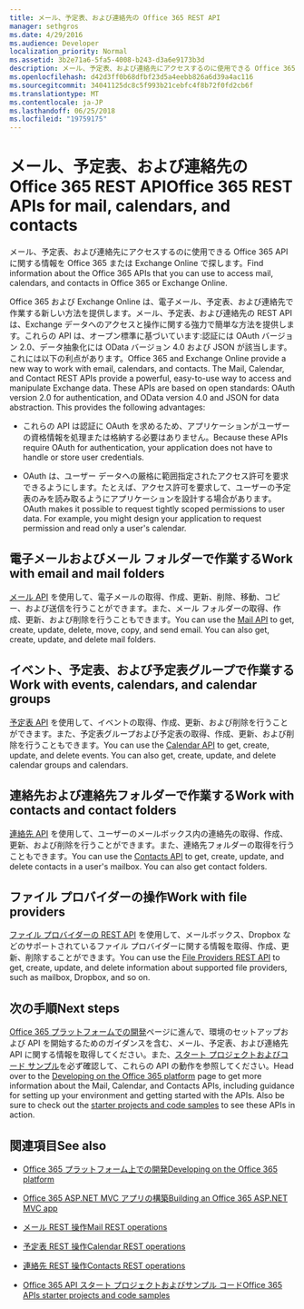 ```yaml
---
title: メール、予定表、および連絡先の Office 365 REST API
manager: sethgros
ms.date: 4/29/2016
ms.audience: Developer
localization_priority: Normal
ms.assetid: 3b2e71a6-5fa5-4008-b243-d3a6e9173b3d
description: メール、予定表、および連絡先にアクセスするのに使用できる Office 365 API に関する情報を Office 365 または Exchange Online で探します。
ms.openlocfilehash: d42d3ff0b68dfbf23d5a4eebb826a6d39a4ac116
ms.sourcegitcommit: 34041125dc8c5f993b21cebfc4f8b72f0fd2cb6f
ms.translationtype: MT
ms.contentlocale: ja-JP
ms.lasthandoff: 06/25/2018
ms.locfileid: "19759175"
---
```

# <a name="office-365-rest-apis-for-mail-calendars-and-contacts"></a><span data-ttu-id="c8516-103">メール、予定表、および連絡先の Office 365 REST API</span><span class="sxs-lookup"><span data-stu-id="c8516-103">Office 365 REST APIs for mail, calendars, and contacts</span></span>

<span data-ttu-id="c8516-104">メール、予定表、および連絡先にアクセスするのに使用できる Office 365 API に関する情報を Office 365 または Exchange Online で探します。</span><span class="sxs-lookup"><span data-stu-id="c8516-104">Find information about the Office 365 APIs that you can use to access mail, calendars, and contacts in Office 365 or Exchange Online.</span></span>
  
<span data-ttu-id="c8516-p101">Office 365 および Exchange Online は、電子メール、予定表、および連絡先で作業する新しい方法を提供します。メール、予定表、および連絡先の REST API は、Exchange データへのアクセスと操作に関する強力で簡単な方法を提供します。これらの API は、オープン標準に基づいています:認証には OAuth バージョン 2.0、データ抽象化には OData バージョン 4.0 および JSON が該当します。これには以下の利点があります。</span><span class="sxs-lookup"><span data-stu-id="c8516-p101">Office 365 and Exchange Online provide a new way to work with email, calendars, and contacts. The Mail, Calendar, and Contact REST APIs provide a powerful, easy-to-use way to access and manipulate Exchange data. These APIs are based on open standards: OAuth version 2.0 for authentication, and OData version 4.0 and JSON for data abstraction. This provides the following advantages:</span></span>
  
- <span data-ttu-id="c8516-109">これらの API は認証に OAuth を求めるため、アプリケーションがユーザーの資格情報を処理または格納する必要はありません。</span><span class="sxs-lookup"><span data-stu-id="c8516-109">Because these APIs require OAuth for authentication, your application does not have to handle or store user credentials.</span></span>
    
- <span data-ttu-id="c8516-p102">OAuth は、ユーザー データへの厳格に範囲指定されたアクセス許可を要求できるようにします。たとえば、アクセス許可を要求して、ユーザーの予定表のみを読み取るようにアプリケーションを設計する場合があります。</span><span class="sxs-lookup"><span data-stu-id="c8516-p102">OAuth makes it possible to request tightly scoped permissions to user data. For example, you might design your application to request permission and read only a user's calendar.</span></span>
    
## <a name="work-with-email-and-mail-folders"></a><span data-ttu-id="c8516-112">電子メールおよびメール フォルダーで作業する</span><span class="sxs-lookup"><span data-stu-id="c8516-112">Work with email and mail folders</span></span>

<span data-ttu-id="c8516-p103">[メール API](http://msdn.microsoft.com/office/office365/api/mail-rest-operations%28Office.15%29.aspx) を使用して、電子メールの取得、作成、更新、削除、移動、コピー、および送信を行うことができます。また、メール フォルダーの取得、作成、更新、および削除を行うこともできます。</span><span class="sxs-lookup"><span data-stu-id="c8516-p103">You can use the [Mail API](http://msdn.microsoft.com/office/office365/api/mail-rest-operations%28Office.15%29.aspx) to get, create, update, delete, move, copy, and send email. You can also get, create, update, and delete mail folders.</span></span> 
  
## <a name="work-with-events-calendars-and-calendar-groups"></a><span data-ttu-id="c8516-115">イベント、予定表、および予定表グループで作業する</span><span class="sxs-lookup"><span data-stu-id="c8516-115">Work with events, calendars, and calendar groups</span></span>

<span data-ttu-id="c8516-p104">[予定表 API](http://msdn.microsoft.com/office/office365/api/calendar-rest-operations%28Office.15%29.aspx) を使用して、イベントの取得、作成、更新、および削除を行うことができます。また、予定表グループおよび予定表の取得、作成、更新、および削除を行うこともできます。</span><span class="sxs-lookup"><span data-stu-id="c8516-p104">You can use the [Calendar API](http://msdn.microsoft.com/office/office365/api/calendar-rest-operations%28Office.15%29.aspx) to get, create, update, and delete events. You can also get, create, update, and delete calendar groups and calendars.</span></span> 
  
## <a name="work-with-contacts-and-contact-folders"></a><span data-ttu-id="c8516-118">連絡先および連絡先フォルダーで作業する</span><span class="sxs-lookup"><span data-stu-id="c8516-118">Work with contacts and contact folders</span></span>

<span data-ttu-id="c8516-p105">[連絡先 API](http://msdn.microsoft.com/office/office365/api/contacts-rest-operations%28Office.15%29.aspx) を使用して、ユーザーのメールボックス内の連絡先の取得、作成、更新、および削除を行うことができます。また、連絡先フォルダーの取得を行うこともできます。</span><span class="sxs-lookup"><span data-stu-id="c8516-p105">You can use the [Contacts API](http://msdn.microsoft.com/office/office365/api/contacts-rest-operations%28Office.15%29.aspx) to get, create, update, and delete contacts in a user's mailbox. You can also get contact folders.</span></span> 
  
## <a name="work-with-file-providers"></a><span data-ttu-id="c8516-121">ファイル プロバイダーの操作</span><span class="sxs-lookup"><span data-stu-id="c8516-121">Work with file providers</span></span>

<span data-ttu-id="c8516-122">[ファイル プロバイダーの REST API](http://msdn.microsoft.com/library/8bab5403-de68-4b49-ab19-9a6470f2a2ce%28Office.15%29.aspx) を使用して、メールボックス、Dropbox などのサポートされているファイル プロバイダーに関する情報を取得、作成、更新、削除することができます。</span><span class="sxs-lookup"><span data-stu-id="c8516-122">You can use the [File Providers REST API](http://msdn.microsoft.com/library/8bab5403-de68-4b49-ab19-9a6470f2a2ce%28Office.15%29.aspx) to get, create, update, and delete information about supported file providers, such as mailbox, Dropbox, and so on.</span></span> 
  
## <a name="next-steps"></a><span data-ttu-id="c8516-123">次の手順</span><span class="sxs-lookup"><span data-stu-id="c8516-123">Next steps</span></span>

<span data-ttu-id="c8516-p106">[Office 365 プラットフォームでの開発](http://msdn.microsoft.com/office/office365/howto/platform-development-overview%28Office.15%29.aspx)ページに進んで、環境のセットアップおよび API を開始するためのガイダンスを含む、メール、予定表、および連絡先 API に関する情報を取得してください。また、[スタート プロジェクトおよびコード サンプル](http://msdn.microsoft.com/office/office365/howto/Starter-projects-and-code-samples%28Office.15%29.aspx)を必ず確認して、これらの API の動作を参照してください。</span><span class="sxs-lookup"><span data-stu-id="c8516-p106">Head over to the [Developing on the Office 365 platform](http://msdn.microsoft.com/office/office365/howto/platform-development-overview%28Office.15%29.aspx) page to get more information about the Mail, Calendar, and Contacts APIs, including guidance for setting up your environment and getting started with the APIs. Also be sure to check out the [starter projects and code samples](http://msdn.microsoft.com/office/office365/howto/Starter-projects-and-code-samples%28Office.15%29.aspx) to see these APIs in action.</span></span> 
  
## <a name="see-also"></a><span data-ttu-id="c8516-126">関連項目</span><span class="sxs-lookup"><span data-stu-id="c8516-126">See also</span></span>


- [<span data-ttu-id="c8516-127">Office 365 プラットフォーム上での開発</span><span class="sxs-lookup"><span data-stu-id="c8516-127">Developing on the Office 365 platform</span></span>](http://msdn.microsoft.com/office/office365/howto/platform-development-overview%28Office.15%29.aspx)
    
- [<span data-ttu-id="c8516-128">Office 365 ASP.NET MVC アプリの構築</span><span class="sxs-lookup"><span data-stu-id="c8516-128">Building an Office 365 ASP.NET MVC app</span></span>](http://msdn.microsoft.com/office/office365/howto/Build-your-first-ASPNET-MVC-app%28Office.15%29.aspx)
    
- [<span data-ttu-id="c8516-129">メール REST 操作</span><span class="sxs-lookup"><span data-stu-id="c8516-129">Mail REST operations</span></span>](http://msdn.microsoft.com/office/office365/api/mail-rest-operations%28Office.15%29.aspx)
    
- [<span data-ttu-id="c8516-130">予定表 REST 操作</span><span class="sxs-lookup"><span data-stu-id="c8516-130">Calendar REST operations</span></span>](http://msdn.microsoft.com/office/office365/api/calendar-rest-operations%28Office.15%29.aspx)
    
- [<span data-ttu-id="c8516-131">連絡先 REST 操作</span><span class="sxs-lookup"><span data-stu-id="c8516-131">Contacts REST operations</span></span>](http://msdn.microsoft.com/office/office365/api/contacts-rest-operations%28Office.15%29.aspx)
    
- [<span data-ttu-id="c8516-132">Office 365 API スタート プロジェクトおよびサンプル コード</span><span class="sxs-lookup"><span data-stu-id="c8516-132">Office 365 APIs starter projects and code samples</span></span>](http://msdn.microsoft.com/office/office365/howto/Starter-projects-and-code-samples%28Office.15%29.aspx)
    

